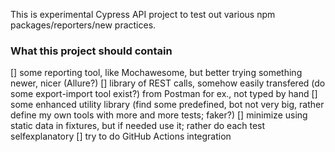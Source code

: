 This is experimental Cypress API project to test out various npm packages/reporters/new practices.

### What this project should contain

[] some reporting tool, like Mochawesome, but better trying something newer, nicer (Allure?)
[] library of REST calls, somehow easily transfered (do some export-import tool exist?) from Postman for ex., not typed by hand
[] some enhanced utility library (find some predefined, bot not very big, rather define my own tools with more and more tests; faker?)
[] minimize using static data in fixtures, but if needed use it; rather do each test selfexplanatory
[] try to do GitHub Actions integration
